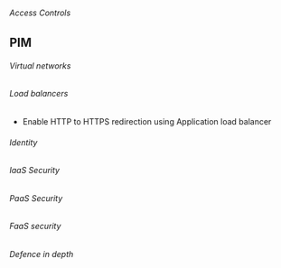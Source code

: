 ###### Access Controls
PIM
- 
###### Virtual networks
###### Load balancers
- Enable HTTP to HTTPS redirection using Application load balancer
###### Identity
###### IaaS Security
###### PaaS Security
###### FaaS security
###### Defence in depth
